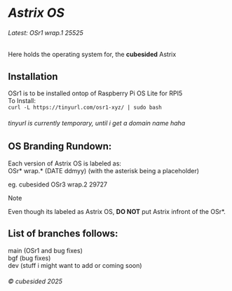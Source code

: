 # _Astrix OS_
###### Latest: OSr1 wrap.1 25525
Here holds the operating system for, the **cubesided** Astrix<br>

## Installation
OSr1 is to be installed ontop of Raspberry Pi OS Lite for RPI5<br>
To Install:<br>
`curl -L https://tinyurl.com/osr1-xyz/ | sudo bash`
###### tinyurl is currently temporary, until i get a domain name haha

## OS Branding Rundown:
Each version of Astrix OS is labeled as:<br>
OSr* wrap.* (DATE ddmyy) (with the asterisk being a placeholder)<br>

eg. cubesided OSr3 wrap.2 29727<br>

> [!NOTE]  
> Even though its labeled as Astrix OS, **DO NOT** put Astrix infront of the OSr*.

## List of branches follows:<br>
main (OSr1 and bug fixes)<br>
bgf (bug fixes)<br>
dev (stuff i might want to add or coming soon)<br>

###### © cubesided 2025
